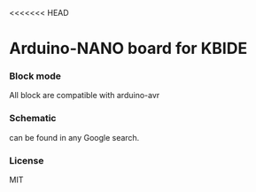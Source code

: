 <<<<<<< HEAD
# Arduino-NANO board for KBIDE

### Block mode

All block are compatible with arduino-avr

### Schematic 

can be found in any Google search.

### License
MIT
